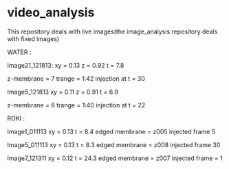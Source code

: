 video_analysis
==============

This repository deals with live images(the image_analysis repository deals with fixed images)

WATER : 

Image21_121813:
xy = 0.13
z = 0.92
t = 7.8

z-membrane = 7
trange = 1:42
injection at t = 30

Image5_121813
xy = 0.11
z = 0.91
t = 6.9

z-membrane = 6
trange = 1:40
injection at t = 22


ROKI : 

Image1_011113
xy = 0.13
t = 8.4
edged membrane = z005
injected frame 5

Image5_011113
xy = 0.13
t = 8.3
edged membrane = z008
injected frame 30

Image7_121311
xy = 0.12
t = 24.3
edged membrane = z007
injected frame = 1